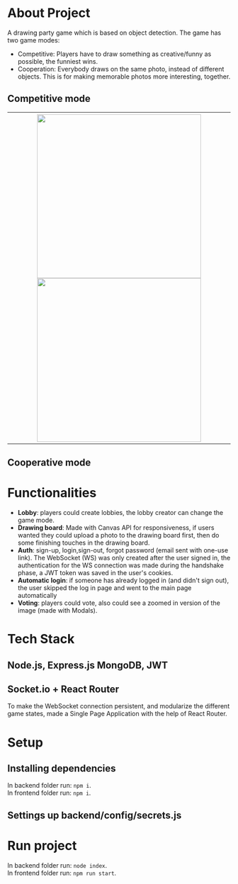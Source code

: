 # About Project
A drawing party game which is based on object detection. The game has two game modes:
  - Competitive: Players have to draw something as creative/funny as possible, the funniest wins.
  - Cooperation: Everybody draws on the same photo, instead of different objects. This is for making memorable photos more interesting, together.

## Competitive mode
<table>
  <th>
    <image src='/images/garden_gnomes.jpg' height="370px">
    <image src='/images/word_for_garden_gnomes.png' height="370px">
  </th>
</table>

## Cooperative mode

# Functionalities
- **Lobby**: players could create lobbies, the lobby creator can change the game mode.
- **Drawing board**: Made with Canvas API for responsiveness, if users wanted they could upload a photo to the drawing board first, then do some finishing touches in the drawing board.
- **Auth**: sign-up, login,sign-out, forgot password (email sent with one-use link). The WebSocket (WS) was only created after the user signed in, the authentication for the WS connection was made during the handshake phase, a JWT token was saved in the user's cookies.
- **Automatic login**: if someone has already logged in (and didn't sign out), the user skipped the log in page and went to the main page automatically
- **Voting**: players could vote, also could see a zoomed in version of the image (made with Modals).


# Tech Stack
## Node.js, Express.js MongoDB, JWT



## Socket.io + React Router
To make the WebSocket connection persistent, and modularize the different game states, made a Single Page Application with the help of React Router.



# Setup
## Installing dependencies
In backend folder run: ```npm i```.\
In frontend folder run: ```npm i```.

## Settings up backend/config/secrets.js


# Run project
In backend folder run: ```node index```.\
In frontend folder run: ```npm run start```.
